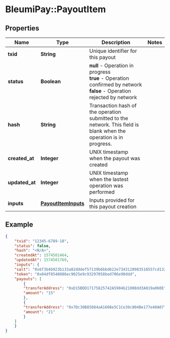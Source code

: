 # BleumiPay::PayoutItem

## Properties

Name | Type | Description | Notes
------------ | ------------- | ------------- | -------------
**txid** | **String** | Unique identifier for this payout | 
**status** | **Boolean** | <b>null</b> - Operation in progress </br> <b>true</b> - Operation confirmed by network </br> <b>false</b> - Operation rejected by network </br> | 
**hash** | **String** | Transaction hash of the operation submitted to the network. This field is blank when the operation is in progress. | 
**created_at** | **Integer** | UNIX timestamp when the payout was created | 
**updated_at** | **Integer** | UNIX timestamp when the lastest operation was performed | 
**inputs** | [**PayoutItemInputs**](PayoutItemInputs.md) | Inputs provided for this payout creation | 


## Example

```json
{
    "txid": "12345-6789-10",
    "status": false,
    "hash": "<N/A>",
    "createdAt": 1574501464,
    "updatedAt": 1574501769,
    "inputs": {
    "salt": "0x6f3b4b923b133a82dddef57139b6bbd622e7343128983518557cd13201c5462b",
    "token": "0x84df8548086ec9025e9c93297058bed706e90ddd",
    "payouts": [
        {
        "transferAddress": "0xD15BDD17175825742A5904b21008dd3A019a060E",
        "amount": "15"
        },
        {
        "transferAddress": "0x7Dc30B85084aA1608e5C1Ce39c804Be177e40A07",
        "amount": "21"
        }
    ]
    }
}
```
